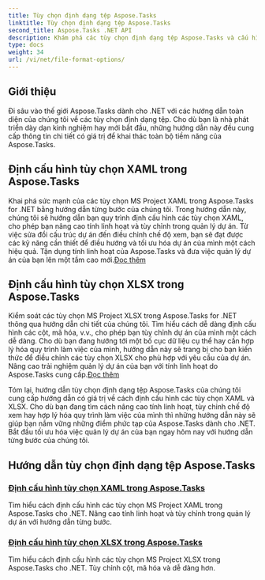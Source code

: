 ```yaml
---
title: Tùy chọn định dạng tệp Aspose.Tasks
linktitle: Tùy chọn định dạng tệp Aspose.Tasks
second_title: Aspose.Tasks .NET API
description: Khám phá các tùy chọn định dạng tệp Aspose.Tasks và cấu hình thành thạo các tùy chọn XAML & XLSX trong Aspose.Tasks .NET. Nâng cao khả năng quản lý dự án với các mẹo tùy chỉnh.
type: docs
weight: 34
url: /vi/net/file-format-options/
---
```


## Giới thiệu

Đi sâu vào thế giới Aspose.Tasks dành cho .NET với các hướng dẫn toàn diện của chúng tôi về các tùy chọn định dạng tệp. Cho dù bạn là nhà phát triển dày dạn kinh nghiệm hay mới bắt đầu, những hướng dẫn này đều cung cấp thông tin chi tiết có giá trị để khai thác toàn bộ tiềm năng của Aspose.Tasks.

## Định cấu hình tùy chọn XAML trong Aspose.Tasks

 Khai phá sức mạnh của các tùy chọn MS Project XAML trong Aspose.Tasks for .NET bằng hướng dẫn từng bước của chúng tôi. Trong hướng dẫn này, chúng tôi sẽ hướng dẫn bạn quy trình định cấu hình các tùy chọn XAML, cho phép bạn nâng cao tính linh hoạt và tùy chỉnh trong quản lý dự án. Từ việc sửa đổi cấu trúc dự án đến điều chỉnh chế độ xem, bạn sẽ đạt được các kỹ năng cần thiết để điều hướng và tối ưu hóa dự án của mình một cách hiệu quả. Tận dụng tính linh hoạt của Aspose.Tasks và đưa việc quản lý dự án của bạn lên một tầm cao mới.[Đọc thêm](./configuring-xaml-options/)

## Định cấu hình tùy chọn XLSX trong Aspose.Tasks

Kiểm soát các tùy chọn MS Project XLSX trong Aspose.Tasks for .NET thông qua hướng dẫn chi tiết của chúng tôi. Tìm hiểu cách dễ dàng định cấu hình các cột, mã hóa, v.v., cho phép bạn tùy chỉnh dự án của mình một cách dễ dàng. Cho dù bạn đang hướng tới một bố cục dữ liệu cụ thể hay cần hợp lý hóa quy trình làm việc của mình, hướng dẫn này sẽ trang bị cho bạn kiến thức để điều chỉnh các tùy chọn XLSX cho phù hợp với yêu cầu của dự án. Nâng cao trải nghiệm quản lý dự án của bạn với tính linh hoạt do Aspose.Tasks cung cấp.[Đọc thêm](./configuring-xlsx-options/)

Tóm lại, hướng dẫn tùy chọn định dạng tệp Aspose.Tasks của chúng tôi cung cấp hướng dẫn có giá trị về cách định cấu hình các tùy chọn XAML và XLSX. Cho dù bạn đang tìm cách nâng cao tính linh hoạt, tùy chỉnh chế độ xem hay hợp lý hóa quy trình làm việc của mình thì những hướng dẫn này sẽ giúp bạn nắm vững những điểm phức tạp của Aspose.Tasks dành cho .NET. Bắt đầu tối ưu hóa việc quản lý dự án của bạn ngay hôm nay với hướng dẫn từng bước của chúng tôi.

## Hướng dẫn tùy chọn định dạng tệp Aspose.Tasks
### [Định cấu hình tùy chọn XAML trong Aspose.Tasks](./configuring-xaml-options/)
Tìm hiểu cách định cấu hình các tùy chọn MS Project XAML trong Aspose.Tasks cho .NET. Nâng cao tính linh hoạt và tùy chỉnh trong quản lý dự án với hướng dẫn từng bước.
### [Định cấu hình tùy chọn XLSX trong Aspose.Tasks](./configuring-xlsx-options/)
Tìm hiểu cách định cấu hình các tùy chọn MS Project XLSX trong Aspose.Tasks cho .NET. Tùy chỉnh cột, mã hóa và dễ dàng hơn.